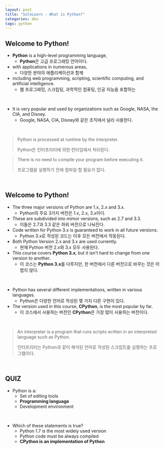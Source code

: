```yaml
---
layout: post
title: "SoloLearn - What is Python?"
categories: dev
tags: python
---
```


## Welcome to Python!

- **Python** is a high-level programming language,
  - **Python**은 고급 프로그래밍 언어이다.
- with applications in numerous areas,
  - 다양한 분야의 애플리케이션과 함께
- including web programming, scripting, scientific computing, and artificial intelligence.
  - 웹 프로그래밍, 스크립팅, 과학적인 컴퓨팅, 인공 지능을 포함하는

<br>

- It is very popular and used by organizations such as Google, NASA, the CIA, and Disney.
  - Google, NASA, CIA, Disney와 같은 조직에서 널리 사용한다.

<br>

>Python is processed at runtime by the interpreter.
>
>Python은 인터프리터에 의한 런타임에서 처리된다.

> There is no need to compile your program before executing it.
>
> 프로그램을 실행하기 전에 컴파일 할 필요가 없다.

<br>

## Welcome to Python!

- The three major versions of Python are 1.x, 2.x and 3.x.
  - Python의 주요 3가지 버전은 1.x, 2.x, 3.x이다.
- These are subdivided into mimor versions, such as 2.7 and 3.3.
  - 이들은 2.7과 3.3 같은 하위 버전으로 나눠진다.
- Code written for Python 3.x is guaranteed to work in all future versions.
  - Python 3.x로 작성된 코드는 이후 모든 버전에서 작동된다.
- Both Python Version 2.x and 3.x are used currently.
  - 현재 Python 버전 2.x와 3.x 모두 사용된다.
- This course covers **Python 3.x**, but it isn't hard to change from one version to another.
  - 이 코스는 **Python 3.x**를 다루지만, 한 버전에서 다른 버전으로 바꾸는 것은 어렵지 않다.

<br>

- Python has several different implementations, written in various languages.
  - Python은 다양한 언어로 작성된 몇 가지 다른 구현이 있다.
- The version used in this course, **CPython**, is the most popular by far.
  - 이 코스에서 사용하는 버전인 **CPython**은 가장 많이 사용하는 버전이다.

<br>

> An interpreter is a program that runs scripts written in an interpreted language such as Python.
>
> 인터프리터는 Python과 같이 해석된 언어로 작성된 스크립트를 실행하는 프로그램이다.

<br>

## QUIZ

- Python is a:
  - Set of editing tools
  - **Programming language**
  - Development environment

<br>

- Which of these statements is true?
  - Python 1.7 is the most widely used version
  - Python code must be always compiled
  - **CPython is an implementation of Python**

<br>
